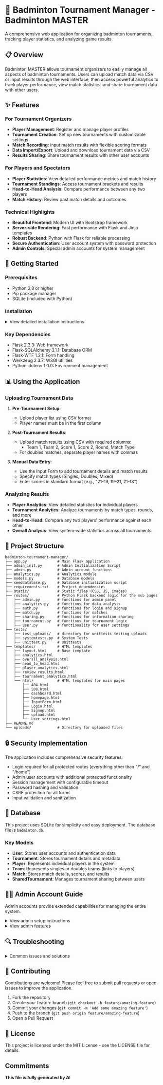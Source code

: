 # 🏸 Badminton Tournament Manager - Badminton MASTER

A comprehensive web application for organizing badminton tournaments, tracking player statistics, and analyzing game results.

## 📋 Overview

Badminton MASTER allows tournament organizers to easily manage all aspects of badminton tournaments. Users can upload match data via CSV or input results through the web interface, then access powerful analytics to track player performance, view match statistics, and share tournament data with other users.

## ✨ Features

### For Tournament Organizers
- **Player Management**: Register and manage player profiles
- **Tournament Creation**: Set up new tournaments with customizable settings
- **Match Recording**: Input match results with flexible scoring formats
- **Data Import/Export**: Upload and download tournament data via CSV
- **Results Sharing**: Share tournament results with other user accounts

### For Players and Spectators
- **Player Statistics**: View detailed performance metrics and match history
- **Tournament Standings**: Access tournament brackets and results
- **Head-to-Head Analysis**: Compare performance between any two players
- **Match History**: Review past match details and outcomes

### Technical Highlights
- **Beautiful Frontend**: Modern UI with Bootstrap framework
- **Server-side Rendering**: Fast performance with Flask and Jinja templates
- **Robust Backend**: Python with Flask for reliable processing
- **Secure Authentication**: User account system with password protection
- **Admin Controls**: Special admin accounts for system management

## 🚀 Getting Started

### Prerequisites
- Python 3.8 or higher
- Pip package manager
- SQLite (included with Python)

### Installation

<details>
<summary>View detailed installation instructions</summary>

1. Clone the repository:
```bash
git clone https://github.com/LeranPeng/AgilWebDev2025.git
cd AgilWebDev2025
```

2. Create and activate a virtual environment:
```bash
python -m venv venv
source venv/bin/activate  # On Windows: venv\Scripts\activate
```

3. Install dependencies:
```bash
pip install -r requirements.txt
```

4. Initialize the database:
```bash
python seeddatabase.py
```

5. Run the application:
```bash
python app.py
```

6. Access the application in your browser at `http://localhost:5000`
</details>

### Key Dependencies

- Flask 2.3.3: Web framework
- Flask-SQLAlchemy 3.1.1: Database ORM
- Flask-WTF 1.2.1: Form handling
- Werkzeug 2.3.7: WSGI utilities
- Python-dotenv 1.0.0: Environment management

## 📊 Using the Application

### Uploading Tournament Data

1. **Pre-Tournament Setup**:
   - Upload player list using CSV format
   - Player names must be in the first column

2. **Post-Tournament Results**:
   - Upload match results using CSV with required columns:
     - Team 1, Team 2, Score 1, Score 2, Round, Match Type
   - For doubles matches, separate player names with commas

3. **Manual Data Entry**:
   - Use the Input Form to add tournament details and match results
   - Specify match types (Singles, Doubles, Mixed)
   - Enter scores in standard format (e.g., "21-19, 19-21, 21-18")

### Analyzing Results

- **Player Analytics**: View detailed statistics for individual players
- **Tournament Analytics**: Analyze tournaments by match types, rounds, and more
- **Head-to-Head**: Compare any two players' performance against each other
- **Overall Analysis**: View system-wide statistics across all tournaments

## 🧩 Project Structure

```
badminton-tournament-manager/
├── app.py              # Main Flask application
├── admin_init.py       # Admin Initialization Script 
├── admin.py            # Admin account functions
├── analytics.py        # Analytics module
├── models.py           # Database models
├── seeddatabase.py     # Database initialization script
├── requirements.txt    # Project dependencies
├── static/             # Static files (CSS, JS, images)
├── routes/             # Python Flask backend logic for the sub pages
|   ├── admin.py        # functions for admin panel
│   ├── analytics.py    # functions for data analysis
│   ├── auth.py         # functions for login and signup
│   ├── match.py        # functions for matches 
│   ├── sharing.py      # functions for information sharing
│   ├── tournament.py   # functions for tournament logic
│   ├── user.py         # functionality for user settings
├── tests/
│   ├── test_uploads/   # directory for unittests testing uploads
│   ├── systemtests.py  # System Tests
│   ├── unittest.py     # Unittests 
├── templates/          # HTML templates
│   ├── layout.html     # Base template
│   ├── analytics.html
│   ├── overall_analysis.html
│   ├── head_to_head.html
│   ├── player_analytics.html
│   ├── review_results.html
│   ├── tournament_analytics.html
│   └── html/           # HTML templates for main pages
│       ├── 404.html
│       ├── 500.html
│       ├── dashboard.html
│       ├── homepage.html
│       ├── InputForm.html
│       ├── Login.html
│       ├── Signup.html
│       ├── upload.html
│       └── User_settings.html
├── README.md
└── uploads/            # Directory for uploaded files 
```

## 🔒 Security Implementation

The application includes comprehensive security features:
- Login required for all protected routes (everything other than "/" and "/home")
- Admin user accounts with additional protected functionality 
- Session management with configurable timeout
- Password hashing and validation
- CSRF protection for all forms
- Input validation and sanitization

## 💾 Database

This project uses SQLite for simplicity and easy deployment. The database file is `badminton.db`.

### Key Models
- **User**: Stores user accounts and authentication data
- **Tournament**: Stores tournament details and metadata
- **Player**: Represents individual players in the system
- **Team**: Represents singles or doubles teams (links to players)
- **Match**: Stores match details, scores, and results
- **SharedTournament**: Manages tournament sharing between users

## 👨‍💻 Admin Account Guide

Admin accounts provide extended capabilities for managing the entire system.

<details>
<summary>View admin setup instructions</summary>

### Setup

#### Database Schema

The admin functionality requires an `is_admin` field in the User model:

```python
class User(db.Model):
    id = db.Column(db.Integer, primary_key=True)
    username = db.Column(db.String(150), nullable=False, unique=True)
    email = db.Column(db.String(150), nullable=False, unique=True)
    password_hash = db.Column(db.String(256), nullable=False)
    last_login = db.Column(db.DateTime, default=db.func.current_timestamp())
    is_admin = db.Column(db.Boolean, default=False)  # Admin status field
    tournaments = db.relationship('Tournament', backref='organizer', lazy=True)
```

#### Creating the Initial Admin User

For new installations, run the `admin_init.py` script:

```bash
python admin_init.py
```

Follow the prompts to create a new admin user or grant admin privileges to an existing user.
</details>

<details>
<summary>View admin features</summary>

### Admin Dashboard Features

- **User Management**: Create, edit, and delete users
- **Tournament Management**: Manage all tournaments in the system
- **Player Management**: Track player statistics and merge duplicates
- **System Statistics**: Monitor platform usage and activity
- **Database Maintenance**: Clean up and optimize the database

### Accessing the Admin Interface

Once logged in as an admin, visit:
```
http://your-domain/admin
```
</details>

## 🔍 Troubleshooting

<details>
<summary>Common issues and solutions</summary>

### Installation Issues

- **Dependency errors**: Make sure you're using Python 3.8+ and have updated pip
  ```bash
  python -m pip install --upgrade pip
  ```

- **Database initialization fails**: Remove the existing database file and try again
  ```bash
  rm badminton.db
  python seeddatabase.py
  ```

### Runtime Issues

- **Login issues**: If you can't log in, you may need to clear browser cookies or reset your password

- **CSV import errors**: Ensure your CSV files match the expected format with correct column headers

- **Page not found errors**: Check that you're accessing the correct URL and are logged in
</details>

## 🤝 Contributing

Contributions are welcome! Please feel free to submit pull requests or open issues to improve the application.

1. Fork the repository
2. Create your feature branch (`git checkout -b feature/amazing-feature`)
3. Commit your changes (`git commit -m 'Add some amazing feature'`)
4. Push to the branch (`git push origin feature/amazing-feature`)
5. Open a Pull Request

## 📝 License

This project is licensed under the MIT License - see the LICENSE file for details.

## Commitments

**This file is fully generated by AI**
